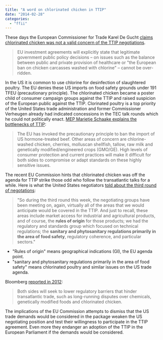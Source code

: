 ```yaml
---
title: "A word on chlorinated chicken in TTIP"
date: "2014-02-28"
categories: 
  - "ffii"
---
```


These days the European Commissioner for Trade Karel De Gucht [claims chlorinated chicken was not a valid concern of the TTIP negotiations](http://www.theguardian.com/commentisfree/2013/dec/18/wrong-george-monbiot-nothing-secret-eu-trade-deal).

> EU investment agreements will explicitly state that legitimate government public policy decisions – on issues such as the balance between public and private provision of healthcare or "the European ban on chicken carcasses washed with chlorine" – cannot be over-ridden.

In the US it is common to use chlorine for desinfection of slaughtered poultry. The EU denies these US imports on food safety grounds under 191 TFEU (precautionary principle). The chlorinated chicken became a poster child of consumer campaign groups against the TTIP and raised suspicion of the European public against the TTIP. Clorinated poultry is a top priority of the United States trade administration and former Commissioner Verheugen already had indicated concessions in the TEC talk rounds which he could not politically enact. [MEP Marietje Schaake explains the bottlenecks of TTIP](http://www.marietjeschaake.eu/2013/11/ttip-faq-negotiation-phase-updates-news-docs/):

> The EU has invoked the precautionary principle to ban the import of US hormone-treated beef. Other areas of concern are chlorine-washed chicken, cherries, molluscan shellfish, tallow, raw milk and genetically modified/engineered crops (GMO/GE). High levels of consumer protection and current practices will make it difficult for both sides to compromise or adapt standards on these highly sensitive issues.

The recent EU Commission hints that chlorinated chicken was off the agenda for TTIP strike those odd who follow the transatlantic talks for a while. Here is what the United States negotiators [told about the third round of negotations](http://www.ustr.gov/about-us/press-office/press-releases/2013/December/TTIP-Third-Round-Press-Conference-transcript):

> "So during the third round this week, the negotiating groups have been meeting on, again, virtually all of the areas that we would anticipate would be covered in the TTIP. And just to recall, these areas include market access for industrial and agricultural products, and of course, the **rules of origin** for those products; we had the regulatory and standards group which focused on technical regulations; the **sanitary and phytosanitary regulations primarily in the area of food safety**, regulatory coherence, and particular sectors."

- "Rules of origin" means geographical indications (GI), the EU agenda point.
- "sanitary and phytosanitary regulations primarily in the area of food safety" means chlorinated poultry and similar issues on the US trade agenda.

Bloomberg [reported in 2012](http://www.bloomberg.com/news/2012-05-11/eu-seeks-u-s-trade-agreement-by-mid-2014-de-gucht-says.html):

> Both sides will seek to lower regulatory barriers that hinder transatlantic trade, such as long-running disputes over chemicals, genetically modified foods and chlorinated chicken.

The implications of the EU Commission attempts to dismiss that the US trade demands would be considered in the package weaken the US negotiating position and test their willingness to participate in the TTIP agreement. Even more they endanger an adoption of the TTIP in the European Parliament if the demands would be considered.
